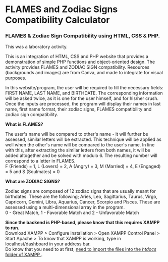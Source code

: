 # FLAMES and Zodiac Signs Compatibility Calculator
<h3>FLAMES &amp; Zodiac Sign Compatibility using HTML, CSS &amp; PHP. </h3>

<p>This was a laboratory activity. 

This is an integration of HTML, CSS and PHP website that provides a demonstration of simple PHP functions and object-oriented design. 
The activity provides FLAMES and ZODIAC SIGN compatibility. Resources (backgrounds and images) are from Canva, and made to integrate for visual purposes. 

In this website/program, the user will be required to fill the necessary fields: FIRST NAME, LAST NAME, and BIRTHDATE. The corresponding information will be asked twice, as it is one for the user himself, and for his/her crush. Once the inputs are processed, the program will display their names in last name, first name format, 
their zodiac signs, FLAMES compatibility and zodiac sign compatibility.</p>

<b>What is FLAMES?</b> <br>
<p>The user's name will be compared to other's name - it will further be assessed, similar letters will be extracted. This technique will be applied as well when 
the other's name will be compared to the user's name. In line with this, after extracting the similar letters from both names, it will be added altogether and 
be solved with modulo 6. The resulting number will correspond to a letter in FLAMES.</br>
F (Friends) = 1, L (Lovers) = 2, A (Angry) = 3, M (Married) = 4, E (Engaged) = 5 and S (Soulmates) = 0</p>

<b>What are ZODIAC SIGNS?</b> <br>
<p>Zodiac signs are composed of 12 zodiac signs that are usually meant for birthdates. These are the following; Aries, Leo, Sagittarius, Taurus, Virgo, Capricorn, 
Gemini, Libra, Aquarius, Cancer, Scorpio and Pisces. These are assessed using a multi-dimensional array in the program. </br>
0 - Great Match, 1 - Favorable Match and 2 - Unfavorable Match</p>

<p>
<b>Since the backend is PHP-based, please know that this requires XAMPP to run. </b></br>
Download XAMPP > Configure installation > Open XAMPP Control Panel > Start Apache > To know that XAMPP is working, type in localhost/dashboard in your address bar. </br>
Do know that you need to at first, <u>need to import the files into the <i> htdocs </i> folder of XAMPP </u>. </p>

